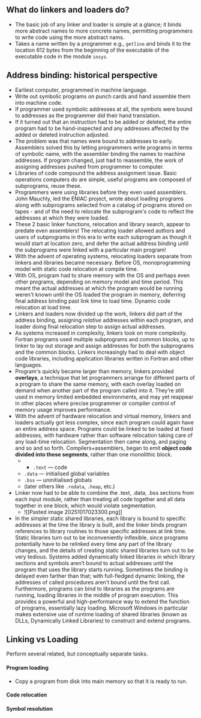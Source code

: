 ## What do linkers and loaders do?
- The basic job of any linker and loader is simple at a glance; it binds more abstract names to more concrete names, permitting programmers to write code using the more abstract nams.
- Takes a name written by a programmer e.g., `getline` and binds it to the location 612 bytes from the beginning of the executable of the executable code in the module `iosys`.

## Address binding: historical perspective
- Earliest computer, programmed in machine language.
- Write out symbolic programs on punch cards and hand assemble them into machine code.
- If programmer used symbolic addresses at all, the symbols were bound to addresses as the programmer did their hand translation.
- If it turned out that an instruction had to be added or deleted, the entire program had to be hand-inspected and any addresses affected by the added or deleted instruction adjusted.
- The problem was that names were bound to addresses to early. Assemblers solved this by letting programmers write programs in terms of symbolic name, with the assembler binding the names to machine addresses. If program changed, just had to reassemble, the work of assigning addresses pushed from programmer to computer.
- Libraries of code compound the address assignment issue. Basic operations computers do are simple, useful programs are composed of subprograms, reuse these.
- Programmers were using libraries before they even used assemblers. John Mauchly, led the ENIAC project, wrote about loading programs along with subprograms selected from a catalog of programs stored on tapes - and of the need to relocate the subprogram's code to reflect the addresses at which they were loaded. 
- These 2 basic linker functions, relocation and library search, appear to predate even assemblers! The relocating loader allowed authors and users of subprograms in this era to write each subprogram as though it would start at location zero, and defer the actual address binding until the subprograms were linked with a particular main program!
- With the advent of operating systems, relocating loaders separate from linkers and libraries became necessary. Before OS, monoprogramming model with static code relocation at compile time. 
- With OS, program had to share memory with the OS and perhaps even other programs, depending on memory model and time period. This meant the actual addresses at which the program would be running weren't known until the OS loaded the program in memory, deferring final address binding past link time to load time. Dynamic code relocation at load time. 
- Linkers and loaders now divided up the work, linkers did part of the address binding, assigning *relative* addresses within each program, and loader doing final relocation step to assign actual addresses.
- As systems increased in complexity, linkers took on more complexity. Fortran programs used multiple subprograms and common blocks, up to linker to lay out storage and assign addresses for both the subprograms and the common blocks. Linkers increasingly had to deal with object code libraries, including application libraries written in Fortran and other languages.
- Program's quickly became larger than memory, linkers provided **overlays**, a technique that let programmers arrange for different parts of a program to share the same memory, with each overlay loaded on demand when another part of the program called into it. They’re still used in memory limited embedded environments, and may yet reappear in other places where precise programmer or compiler control of memory usage improves performance.
- With the advent of hardware relocation and virtual memory, linkers and loaders actually got less complex, since each program could again have an entire address space. Programs could be linked to be loaded at fixed addresses, with hardware rather than software relocation taking care of any load-time relocation. Segmentation then came along, and paging and so and so forth. Compilers+assemblers, began to emit **object code divided into these segments**, rather than one monolithic block.
	- - `.text` — code
    - `.data` — initialised global variables
    - `.bss` — uninitialised globals
    - (later others like `.rodata`, `.heap`, etc.)
- Linker now had to be able to combine the .text, .data, .bss sections from each input module, rather than treating all code together and all data together in one block, which would violate segmentation.
	- ![[Pasted image 20251017023300.png]]
- In the simpler static shared libraries, each library is bound to specific addresses at the time the library is built, and the linker binds program references to library routines to those specific addresses at link time. Static libraries turn out to be inconveniently inflexible, since programs potentially have to be relinked every time any part of the library changes, and the details of creating static shared libraries turn out to be very tedious. Systems added dynamically linked libraries in which library sections and symbols aren’t bound to actual addresses until the program that uses the library starts running. Sometimes the binding is delayed even farther than that; with full-fledged dynamic linking, the addresses of called procedures aren’t bound until the first call. Furthermore, programs can bind to libraries as the programs are running, loading libraries in the middle of program execution. This provides a powerful and high-performance way to extend the function of programs, essentially lazy loading. Microsoft Windows in particular makes extensive use of runtime loading of shared libraries (known as DLLs, Dynamically Linked Libraries) to construct and extend programs.

## Linking vs Loading
Perform several related, but conceptually separate tasks.
#### Program loading
- Copy a program from disk into main memory so that it is ready to run. 
#### Code relocation
#### Symbol resolution